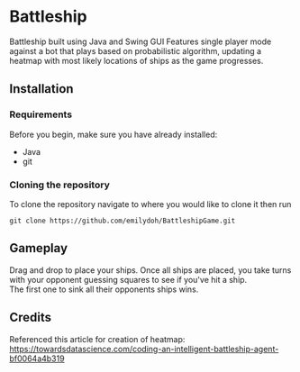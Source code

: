 # Battleship
Battleship built using Java and Swing GUI
Features single player mode against a bot that plays based on probabilistic algorithm, updating a heatmap with most likely locations of ships as the game progresses.

## Installation
### Requirements
Before you begin, make sure you have already installed:
- Java
- git

### Cloning the repository
To clone the repository navigate to where you would like to clone it then run
```
git clone https://github.com/emilydoh/BattleshipGame.git
```

## Gameplay
Drag and drop to place your ships. Once all ships are placed, you take turns with your opponent guessing squares to see if you've hit a ship.  
The first one to sink all their opponents ships wins.

## Credits
Referenced this article for creation of heatmap:
https://towardsdatascience.com/coding-an-intelligent-battleship-agent-bf0064a4b319
